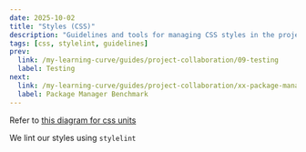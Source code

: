 ```yaml
---
date: 2025-10-02
title: "Styles (CSS)"
description: "Guidelines and tools for managing CSS styles in the project."
tags: [css, stylelint, guidelines]
prev:
  link: /my-learning-curve/guides/project-collaboration/09-testing
  label: Testing
next: 
  link: /my-learning-curve/guides/project-collaboration/xx-package-manager-benchmark
  label: Package Manager Benchmark
---
```


Refer to [this diagram for css units](https://whatunit.com/)

We lint our styles using `stylelint`
